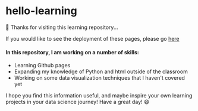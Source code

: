 # hello-learning
:wave: Thanks for visiting this learning repository...

If you would like to see the deployment of these pages, please go [here](https://amelia-ingram.github.io/hello-learning/)

#### In this repository, I am working on a number of skills: ####
* Learning Github pages
* Expanding my knowledge of Python and html outside of the classroom
* Working on some data visualization techniques that I haven't covered yet

I hope you find this information useful, and maybe inspire your own learning projects in your data science journey!
Have a great day! :smile:
